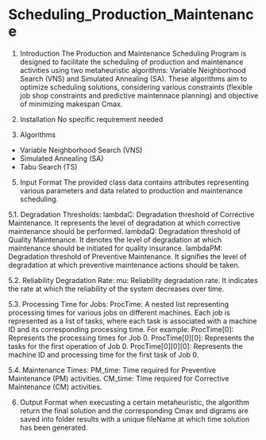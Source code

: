 # Scheduling_Production_Maintenance


1. Introduction
The Production and Maintenance Scheduling Program is designed to facilitate the scheduling of production and maintenance activities using two metaheuristic algorithms: Variable Neighborhood Search (VNS) and Simulated Annealing (SA). These algorithms aim to optimize scheduling solutions, considering various constraints (flexible job shop constraints and predictive maintennace planning) and objective of minimizing makespan Cmax.

2. Installation
No specific requirement needed

3. Algorithms
- Variable Neighborhood Search (VNS)
- Simulated Annealing (SA)
- Tabu Search (TS)

5. Input Format
The provided class data contains attributes representing various parameters and data related to production and maintenance scheduling.

5.1. Degradation Thresholds:
lambdaC: Degradation threshold of Corrective Maintenance. It represents the level of degradation at which corrective maintenance should be performed.
lambdaQ: Degradation threshold of Quality Maintenance. It denotes the level of degradation at which maintenance should be initiated for quality insurance.
lambdaPM: Degradation threshold of Preventive Maintenance. It signifies the level of degradation at which preventive maintenance actions should be taken.

5.2. Reliability Degradation Rate:
mu: Reliability degradation rate. It indicates the rate at which the reliability of the system decreases over time.

5.3. Processing Time for Jobs:
ProcTime: A nested list representing processing times for various jobs on different machines. Each job is represented as a list of tasks, where each task is associated with a machine ID and its corresponding processing time. For example:
ProcTime[0]: Represents the processing times for Job 0.
ProcTime[0][0]: Represents the tasks for the first operation of Job 0.
ProcTime[0][0][0]: Represents the machine ID and processing time for the first task of Job 0.

5.4. Maintenance Times:
PM_time: Time required for Preventive Maintenance (PM) activities.
CM_time: Time required for Corrective Maintenance (CM) activities.

6. Output Format
when execusting a certain metaheuristic, the algorithm return the final solution and the corresponding Cmax and digrams are saved into folder results with a unique fileName at which time solution has been generated. 
